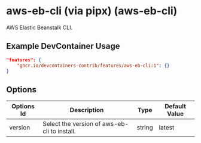
# aws-eb-cli (via pipx) (aws-eb-cli)

AWS Elastic Beanstalk CLI.

## Example DevContainer Usage

```json
"features": {
    "ghcr.io/devcontainers-contrib/features/aws-eb-cli:1": {}
}
```

## Options

| Options Id | Description | Type | Default Value |
|-----|-----|-----|-----|
| version | Select the version of aws-eb-cli to install. | string | latest |


